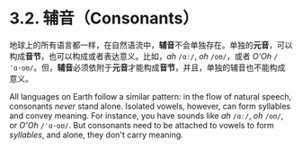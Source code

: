 # 3.2. 辅音（Consonants）

地球上的所有语言都一样，在自然语流中，**辅音**不会单独存在。单独的**元音**，可以构成**音节**，也可以构成或者表达意义。比如，*ah* `/ɑː/`, *oh* `/oʊ/`，或者 *O'Oh* `/ˈɑ·oʊ/`。但，**辅音**必须依附于**元音**才能构成**音节**，并且，单独的辅音也不能构成意义。

All languages on Earth follow a similar pattern: in the flow of natural speech, consonants *never* stand alone. Isolated vowels, however, can form syllables and convey meaning. For instance, you have sounds like *ah* `/ɑː/`, *oh* `/oʊ/`, or *O'Oh* `/ˈɑ·oʊ/`. But consonants need to be attached to vowels to form *syllables*, and alone, they don't carry meaning.
